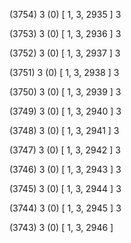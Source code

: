 (3754) 3 (0) [ 1, 3, 2935 ] 3 


(3753) 3 (0) [ 1, 3, 2936 ] 3 


(3752) 3 (0) [ 1, 3, 2937 ] 3 


(3751) 3 (0) [ 1, 3, 2938 ] 3 


(3750) 3 (0) [ 1, 3, 2939 ] 3 


(3749) 3 (0) [ 1, 3, 2940 ] 3 


(3748) 3 (0) [ 1, 3, 2941 ] 3 


(3747) 3 (0) [ 1, 3, 2942 ] 3 


(3746) 3 (0) [ 1, 3, 2943 ] 3 


(3745) 3 (0) [ 1, 3, 2944 ] 3 


(3744) 3 (0) [ 1, 3, 2945 ] 3 


(3743) 3 (0) [ 1, 3, 2946 ]  

